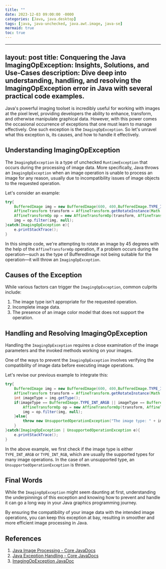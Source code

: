```yaml
---
title: ""
date: 2023-12-03 09:00:00 -0000
categories: [Java, java.desktop]
tags: [java, java-unchecked, java.awt.image, java-se]
mermaid: true
toc: true
---
```


---
layout: post
title: Conquering the Java ImagingOpException: Insights, Solutions, and Use-Cases
description: Dive deep into understanding, handling, and resolving the ImagingOpException error in Java with several practical code examples. 
---

Java's powerful imaging toolset is incredibly useful for working with images at the pixel level, providing developers the ability to enhance, transform, and otherwise manipulate graphical data. However, with this power comes the occasional occurrence of exceptions that one must learn to manage effectively. One such exception is the `ImagingOpException`. So let's unravel what this exception is, its causes, and how to handle it effectively.

## Understanding ImagingOpException

The `ImagingOpException` is a type of unchecked `RuntimeException` that occurs during the processing of image data. More specifically, Java throws an `ImagingOpException` when an image operation is unable to process an image for any reason, usually due to incompatibility issues of image objects to the requested operation. 

Let's consider an example:

```java
try{
    BufferedImage img = new BufferedImage(600, 400,BufferedImage.TYPE_INT_ARGB);
    AffineTransform transform = AffineTransform.getRotateInstance(Math.toRadians(45), img.getWidth() / 2, img.getHeight() / 2);
    AffineTransformOp op = new AffineTransformOp(transform, AffineTransformOp.TYPE_BILINEAR);
    img = op.filter(img, null);
}catch(ImagingOpException e){
    e.printStackTrace();
}
```

In this simple code, we're attempting to rotate an image by 45 degrees with the help of the `AffineTransformOp` operation, If a problem occurs during the operation—such as the type of BufferedImage not being suitable for the operation—it will throw an `ImagingOpException`.

## Causes of the Exception

While various factors can trigger the `ImagingOpException`, common culprits include:

1. The image type isn't appropriate for the requested operation.
2. Incomplete image data.
3. The presence of an image color model that does not support the operation.

## Handling and Resolving ImagingOpException

Handling the `ImagingOpException` requires a close examination of the image parameters and the invoked methods working on your images. 

One of the ways to prevent the `ImagingOpException` involves verifying the compatibility of image data before executing image operations. 

Let's revise our previous example to integrate this:

```java
try{
    BufferedImage img = new BufferedImage(600, 400,BufferedImage.TYPE_INT_ARGB);
    AffineTransform transform = AffineTransform.getRotateInstance(Math.toRadians(45), img.getWidth() / 2, img.getHeight() / 2);
    int imageType = img.getType();
    if(imageType == BufferedImage.TYPE_INT_ARGB || imageType == BufferedImage.TYPE_INT_RGB) {
        AffineTransformOp op = new AffineTransformOp(transform, AffineTransformOp.TYPE_BILINEAR);
        img = op.filter(img, null);
    }else{
        throw new UnsupportedOperationException("The image type: " + imageType + " is not supported.");
    }
}catch(ImagingOpException | UnsupportedOperationException e){
    e.printStackTrace();
}
```

In the above example, we first check if the image type is either `TYPE_INT_ARGB` or `TYPE_INT_RGB`, which are usually the supported types for many image operations. In the case of an unsupported type, an `UnsupportedOperationException` is thrown.

## Final Words 

While the `ImagingOpException` might seem daunting at first, understanding the underpinnings of this exception and knowing how to prevent and handle it can go a long way in your Java graphics programming journey.

By ensuring the compatibility of your image data with the intended image operations, you can keep this exception at bay, resulting in smoother and more efficient image processing in Java.

## References

1. [Java Image Processing - Core JavaDocs](https://docs.oracle.com/javase/tutorial/2d/images/index.html)
2. [Java Exception Handling - Core JavaDocs](https://docs.oracle.com/javase/tutorial/essential/exceptions/)
3. [ImagingOpException JavaDoc](https://docs.oracle.com/javase/7/docs/api/java/awt/image/ImagingOpException.html)

